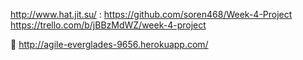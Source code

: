 http://www.hat.jit.su/ :
https://github.com/soren468/Week-4-Project
https://trello.com/b/jBBzMdWZ/week-4-project

:floppy_disk: http://agile-everglades-9656.herokuapp.com/